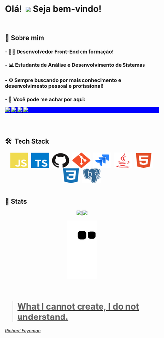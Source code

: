 <!--TITLE-->
# <h1 align="left">Olá! &nbsp;<img src="https://raw.githubusercontent.com/kaueMarques/kaueMarques/master/hi.gif" width="40">&nbsp;Seja bem-vindo!</h1>
<br/>

<!--PROFILE INFO-->
## :book: Sobre mim

### - :man_technologist: Desenvolvedor Front-End em formação!
### - 💻 Estudante de Análise e Desenvolvimento de Sistemas
### - ⚙️ Sempre buscando por mais conhecimento e desenvolvimento pessoal e profissional!


### - 📱 Você pode me achar por aqui:
<p align="left" style="background:blue">
  <a href="https://twitter.com/whitearctic1" target="_blank">
    <img src="https://img.shields.io/badge/-Twitter-%230077B5?style=for-the-badge&logo=twitter&logoColor=white" target="_blank"> 
  </a>
  <a href = "mailto:matrodrigues1576@gmail.com">
     <img src="https://img.shields.io/badge/-Gmail-%23333?style=for-the-badge&logo=gmail&logoColor=white" target="_blank">
  </a>  
  <a href="https://linkedin.com/in/whitearct1c" target="_blank">
    <img src="https://img.shields.io/badge/-LinkedIn-%230077B5?style=for-the-badge&logo=linkedin&logoColor=white" target="_blank">
  </a>
  <a href="https://instagram.com/_whitearctic_" target="_blank">
    <img src="https://img.shields.io/badge/-Instagram-%23E4405F?style=for-the-badge&logo=instagram&logoColor=white" target="_blank">
  </a>
</p>

<br>
<br>

<!--TECH STACK-->
## 🛠 &nbsp;Tech Stack

<div align="center">
  <img align="center" alt="WhiteArct1c-Javascript" height="50" width="60" 
      src="https://raw.githubusercontent.com/devicons/devicon/master/icons/javascript/javascript-plain.svg">&nbsp;
  <img align="center" alt="WhiteArct1c-Typescript" height="50" width="60" 
      src="https://raw.githubusercontent.com/devicons/devicon/master/icons/typescript/typescript-plain.svg">&nbsp;
  <img align="center" alt="WhiteArct1c-Github" height="50" width="60" 
      src="https://raw.githubusercontent.com/devicons/devicon/master/icons/github/github-original.svg">&nbsp;
  <img align="center" alt="WhiteArct1c-Git" height="50" width="60" 
      src="https://raw.githubusercontent.com/devicons/devicon/master/icons/git/git-original.svg">&nbsp;
  <img align="center" alt="WhiteArct1c-JiraSoftware" height="50" width="60" 
      src="https://raw.githubusercontent.com/devicons/devicon/master/icons/jira/jira-original.svg">&nbsp;
  <img align="center" alt="WhiteArct1c-Java" height="50" width="60" 
      src="https://raw.githubusercontent.com/devicons/devicon/master/icons/java/java-plain.svg">&nbsp;
  <img align="center" alt="WhiteArct1c-Html" height="50" width="60" 
      src="https://raw.githubusercontent.com/devicons/devicon/master/icons/html5/html5-plain.svg">&nbsp;
  <img align="center" alt="WhiteArct1c-Css" height="50" width="60" 
      src="https://raw.githubusercontent.com/devicons/devicon/master/icons/css3/css3-plain.svg">&nbsp;  
  <img align="center" alt="WhiteArct1c-PSQL" height="50" width="60" 
      src="https://raw.githubusercontent.com/devicons/devicon/master/icons/postgresql/postgresql-plain.svg">&nbsp;
</div>
<br>

## :dart: Stats

<div align="center">
  <a href="https://github.com/WhiteArct1c">
  <img height="180em" src="https://github-readme-stats.vercel.app/api?username=WhiteArct1c&show_icons=true&theme=tokyonight&include_all_commits=true&count_private=true"/>
  <img height="180em" src="https://github-readme-stats.vercel.app/api/top-langs/?username=WhiteArct1c&layout=compact&langs_count=7&theme=tokyonight"/>
</div>



<div align="center">
  
  ![Snake animation](https://github.com/rafaballerini/rafaballerini/blob/output/github-contribution-grid-snake.svg)
  
</div>

<br/>

> <h1> What I cannot create, I do not understand.</h1> 
  _Richard Feynman_

